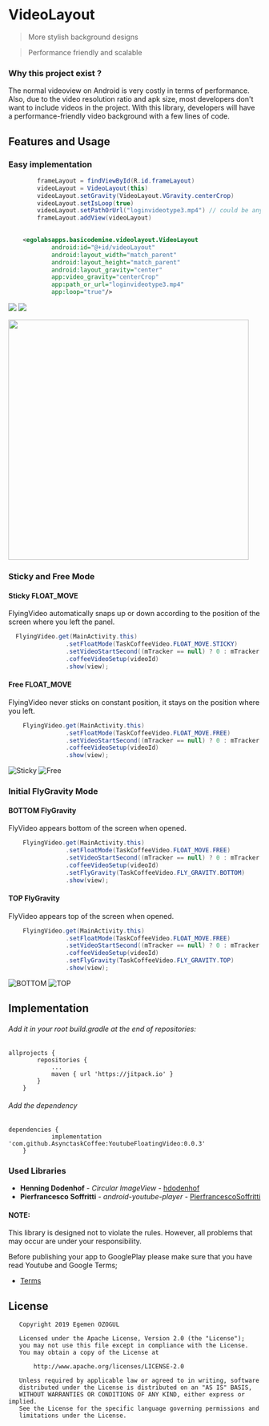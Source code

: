 # VideoLayout
> More stylish background designs

> Performance friendly and scalable

### Why this project exist ?
The normal videoview on Android is very costly in terms of performance. Also, due to the video resolution ratio and apk size, most developers don't want to include videos in the project. With this library, developers will have a performance-friendly video background with a few lines of code.

## Features and Usage

### Easy implementation 

```java
        frameLayout = findViewById(R.id.frameLayout)
        videoLayout = VideoLayout(this)
        videoLayout.setGravity(VideoLayout.VGravity.centerCrop)
        videoLayout.setIsLoop(true)
        videoLayout.setPathOrUrl("loginvideotype3.mp4") // could be any video url
        frameLayout.addView(videoLayout)
```

```xml
        
    <egolabsapps.basicodemine.videolayout.VideoLayout
            android:id="@+id/videoLayout"
            android:layout_width="match_parent"
            android:layout_height="match_parent"
            android:layout_gravity="center"
            app:video_gravity="centerCrop"
            app:path_or_url="loginvideotype3.mp4"
            app:loop="true"/>

```

![](previews/videolayout1.gif) ![](previews/videolayout2.gif)

<img src="previews/videolayout1.gif" width="480">

### Sticky and Free Mode

#### Sticky FLOAT_MOVE

FlyingVideo automatically snaps up or down according to the position of the screen where you left the panel.

```java
  FlyingVideo.get(MainActivity.this)
                .setFloatMode(TaskCoffeeVideo.FLOAT_MOVE.STICKY)
                .setVideoStartSecond((mTracker == null) ? 0 : mTracker.getCurrentSecond())
                .coffeeVideoSetup(videoId)
                .show(view);
```


#### Free FLOAT_MOVE

FlyingVideo never sticks on constant position, it stays on the position where you left.

```java
    FlyingVideo.get(MainActivity.this)
                .setFloatMode(TaskCoffeeVideo.FLOAT_MOVE.FREE)
                .setVideoStartSecond((mTracker == null) ? 0 : mTracker.getCurrentSecond())
                .coffeeVideoSetup(videoId)
                .show(view);
```

![Sticky](previews/untitledsticky.gif) ![Free](previews/untitlednosticky.gif)

### Initial FlyGravity Mode

#### BOTTOM FlyGravity


FlyVideo appears bottom of the screen when opened.

```java
    FlyingVideo.get(MainActivity.this)
                .setFloatMode(TaskCoffeeVideo.FLOAT_MOVE.FREE)
                .setVideoStartSecond((mTracker == null) ? 0 : mTracker.getCurrentSecond())
                .coffeeVideoSetup(videoId)
                .setFlyGravity(TaskCoffeeVideo.FLY_GRAVITY.BOTTOM)
                .show(view);
```

#### TOP FlyGravity

FlyVideo appears top of the screen when opened.

```java
    FlyingVideo.get(MainActivity.this)
                .setFloatMode(TaskCoffeeVideo.FLOAT_MOVE.FREE)
                .setVideoStartSecond((mTracker == null) ? 0 : mTracker.getCurrentSecond())
                .coffeeVideoSetup(videoId)
                .setFlyGravity(TaskCoffeeVideo.FLY_GRAVITY.TOP)
                .show(view);
```

![BOTTOM](previews/untitledbottom.gif) ![TOP](previews/untitledtop.gif)

## Implementation

###### Add it in your root build.gradle at the end of repositories:

```
allprojects {
		repositories {
			...
			maven { url 'https://jitpack.io' }
		}
	}
```

###### Add the dependency

```
dependencies {
	        implementation 'com.github.AsynctaskCoffee:YoutubeFloatingVideo:0.0.3'
	}
```

### Used Libraries

* **Henning Dodenhof** - *Circular ImageView* - [hdodenhof](https://github.com/hdodenhof/CircleImageView)
* **Pierfrancesco Soffritti** - *android-youtube-player* - [PierfrancescoSoffritti](https://github.com/PierfrancescoSoffritti/android-youtube-player)

#### NOTE:

This library is designed not to violate the rules. However, all problems that may occur are under your responsibility.

Before publishing your app to GooglePlay please make sure that you have read Youtube and Google Terms;
* [Terms](https://developers.google.com/youtube/terms/developer-policies)



## License

```
   Copyright 2019 Egemen ÖZOGUL

   Licensed under the Apache License, Version 2.0 (the "License");
   you may not use this file except in compliance with the License.
   You may obtain a copy of the License at

       http://www.apache.org/licenses/LICENSE-2.0

   Unless required by applicable law or agreed to in writing, software
   distributed under the License is distributed on an "AS IS" BASIS,
   WITHOUT WARRANTIES OR CONDITIONS OF ANY KIND, either express or implied.
   See the License for the specific language governing permissions and
   limitations under the License.
```
